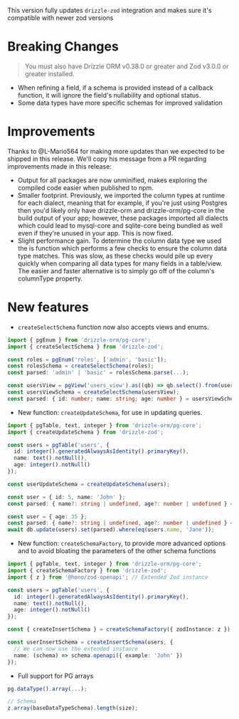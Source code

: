 This version fully updates `drizzle-zod` integration and makes sure it's compatible with newer zod versions

# Breaking Changes

> You must also have Drizzle ORM v0.38.0 or greater and Zod v3.0.0 or greater installed.

- When refining a field, if a schema is provided instead of a callback function, it will ignore the field's nullability and optional status.
- Some data types have more specific schemas for improved validation

# Improvements

Thanks to @L-Mario564 for making more updates than we expected to be shipped in this release. We'll copy his message from a PR regarding improvements made in this release:

- Output for all packages are now unminified, makes exploring the compiled code easier when published to npm.
- Smaller footprint. Previously, we imported the column types at runtime for each dialect, meaning that for example, if you're just using Postgres then you'd likely only have drizzle-orm and drizzle-orm/pg-core in the build output of your app; however, these packages imported all dialects which could lead to mysql-core and sqlite-core being bundled as well even if they're unused in your app. This is now fixed.
- Slight performance gain. To determine the column data type we used the is function which performs a few checks to ensure the column data type matches. This was slow, as these checks would pile up every quickly when comparing all data types for many fields in a table/view. The easier and faster alternative is to simply go off of the column's columnType property.

# New features

- `createSelectSchema` function now also accepts views and enums.

```ts copy
import { pgEnum } from 'drizzle-orm/pg-core';
import { createSelectSchema } from 'drizzle-zod';

const roles = pgEnum('roles', ['admin', 'basic']);
const rolesSchema = createSelectSchema(roles);
const parsed: 'admin' | 'basic' = rolesSchema.parse(...);

const usersView = pgView('users_view').as((qb) => qb.select().from(users).where(gt(users.age, 18)));
const usersViewSchema = createSelectSchema(usersView);
const parsed: { id: number; name: string; age: number } = usersViewSchema.parse(...);
```

- New function: `createUpdateSchema`, for use in updating queries.

```ts copy
import { pgTable, text, integer } from 'drizzle-orm/pg-core';
import { createUpdateSchema } from 'drizzle-zod';

const users = pgTable('users', {
  id: integer().generatedAlwaysAsIdentity().primaryKey(),
  name: text().notNull(),
  age: integer().notNull()
});

const userUpdateSchema = createUpdateSchema(users);

const user = { id: 5, name: 'John' };
const parsed: { name?: string | undefined, age?: number | undefined } = userUpdateSchema.parse(user); // Error: `id` is a generated column, it can't be updated

const user = { age: 35 };
const parsed: { name?: string | undefined, age?: number | undefined } = userUpdateSchema.parse(user); // Will parse successfully
await db.update(users).set(parsed).where(eq(users.name, 'Jane'));
```

- New function: `createSchemaFactory`, to provide more advanced options and to avoid bloating the parameters of the other schema functions

```ts copy
import { pgTable, text, integer } from 'drizzle-orm/pg-core';
import { createSchemaFactory } from 'drizzle-zod';
import { z } from '@hono/zod-openapi'; // Extended Zod instance

const users = pgTable('users', {
  id: integer().generatedAlwaysAsIdentity().primaryKey(),
  name: text().notNull(),
  age: integer().notNull()
});

const { createInsertSchema } = createSchemaFactory({ zodInstance: z });

const userInsertSchema = createInsertSchema(users, {
  // We can now use the extended instance
  name: (schema) => schema.openapi({ example: 'John' })
});
```

- Full support for PG arrays

```ts
pg.dataType().array(...);

// Schema
z.array(baseDataTypeSchema).length(size);
```